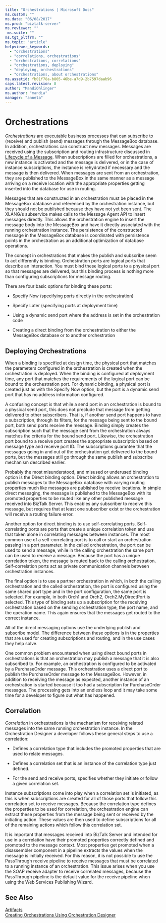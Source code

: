 ```yaml
---
title: "Orchestrations | Microsoft Docs"
ms.custom: ""
ms.date: "06/08/2017"
ms.prod: "biztalk-server"
ms.reviewer: ""
 ms.suite: ""
ms.tgt_pltfrm: ""
ms.topic: "article"
helpviewer_keywords: 
  - "orchestrations"
  - "correlations, orchestrations"
  - "orchestrations, correlations"
  - "orchestrations, deploying"
  - "deploying, orchestrations"
  - "orchestrations, about orchestrations"
ms.assetid: fb01f78a-b805-46be-a7d9-2b7597daab96
caps.latest.revision: 8
author: "MandiOhlinger"
ms.author: "mandia"
manager: "anneta"
---
```

# Orchestrations
*Orchestrations* are executable business processes that can subscribe to (receive) and publish (send) messages through the MessageBox database. In addition, orchestrations can construct new messages. Messages are received using the subscription and routing infrastructure discussed in [Lifecycle of a Message](../core/lifecycle-of-a-message.md). When subscriptions are filled for orchestrations, a new instance is activated and the message is delivered, or in the case of instance subscriptions, the instance is rehydrated if necessary and the message is then delivered. When messages are sent from an orchestration, they are published to the MessageBox in the same manner as a message arriving on a receive location with the appropriate properties getting inserted into the database for use in routing.  
  
 Messages that are constructed in an orchestration must be placed in the MessageBox database and referenced by the orchestration instance, but they should not be published because they have not yet been sent. The XLANG/s subservice makes calls to the Message Agent API to insert messages directly. This allows the orchestration engine to insert the message body into the MessageBox and have it directly associated with the running orchestration instance. The persistence of the constructed message in the MessageBox database is coordinated with persistence points in the orchestration as an additional optimization of database operations.  
  
 The concept in orchestrations that makes the publish and subscribe seem to act differently is binding. Orchestration ports are logical ports that describe an interaction. You must bind these logical ports to a physical port so that messages are delivered, but this binding process is nothing more than configuring subscriptions for message routing.  
  
 There are four basic options for binding these ports:  
  
-   Specify Now (specifying ports directly in the orchestration)  
  
-   Specify Later (specifying ports at deployment time)  
  
-   Using a dynamic send port where the address is set in the orchestration code  
  
-   Creating a direct binding from the orchestration to either the MessageBox database or to another orchestration  
  
## Deploying Orchestrations  
 When a binding is specified at design time, the physical port that matches the parameters configured in the orchestration is created when the orchestration is deployed. When the binding is configured at deployment time, any port that matches the requirements of the logical port can be bound to the orchestration port. For dynamic binding, a physical port is created just as with the Specify Now option, but the port is a dynamic send port that has no address information configured.  
  
 A confusing concept is that while a send port in an orchestration is bound to a physical send port, this does not preclude that message from getting delivered to other subscribers. That is, if another send port happens to have a subscription, through its filters, for the message being sent to the bound port, both send ports receive the message. Binding simply creates the subscription such that the message sent from the orchestration always matches the criteria for the bound send port. Likewise, the orchestration port bound to a receive port creates the appropriate subscription based on message type and receive port ID. The subscriptions guarantee that the messages going in and out of the orchestration get delivered to the bound ports, but the messages still go through the same publish and subscribe mechanism described earlier.  
  
 Probably the most misunderstood, and misused or underused binding option is the Direct binding option. Direct binding allows an orchestration to publish messages to the MessageBox database with varying routing properties much like messages are published by receive locations. In simple direct messaging, the message is published to the MessageBox with its promoted properties to be routed like any other published message received into BizTalk Server. This enables any subscriber to receive this message, but requires that at least one subscriber exist or the orchestration will receive a routing failure error.  
  
 Another option for direct binding is to use self-correlating ports. Self-correlating ports are ports that create a unique correlation token and use that token alone in correlating messages between instances. The most common use of a self-correlating port is to call or start an orchestration passing in a port parameter. In the called orchestration, the port can be used to send a message, while in the calling orchestration the same port can be used to receive a message. Because the port has a unique correlation token, the message is routed back to the calling orchestration. Self-correlation ports act as private communication channels between orchestration instances.  
  
 The final option is to use a partner orchestration in which, in both the calling orchestration and the called orchestration, the port is configured using the same shared port type and in the port configuration, the same port is selected. For example, in both Orch1 and Orch2, Orch2.MyDirectPort is selected. This type of binding sets up a subscription for the receiving orchestration based on the sending orchestration type, the port name, and the operation name. This again ensures that the messages get routed to the correct instance.  
  
 All of the direct messaging options use the underlying publish and subscribe model. The difference between these options is in the properties that are used for creating subscriptions and routing, and in the use cases they help solve.  
  
 One common problem encountered when using direct bound ports in orchestrations is that an orchestration may publish a message that it is also subscribed to. For example, an orchestration is configured to be activated by a PurchaseOrder message. This orchestration uses a direct port to publish the PurchaseOrder message to the MessageBox. However, in addition to receiving the message as expected, another instance of an orchestration is started because it too had a subscription for PurchaseOrder messages. The processing gets into an endless loop and it may take some time for a developer to figure out what has happened.  
  
## Correlation  
 *Correlation* in orchestrations is the mechanism for receiving related messages into the same running orchestration instance. In the Orchestration Designer a developer follows these general steps to use a correlation:  
  
-   Defines a correlation type that includes the promoted properties that are used to relate messages.  
  
-   Defines a correlation set that is an instance of the correlation type just defined.  
  
-   For the send and receive ports, specifies whether they initiate or follow a given correlation set.  
  
 Instance subscriptions come into play when a correlation set is initiated, as this is when subscriptions are created for all of those ports that follow this correlation set to receive messages. Because the correlation type defines the properties to be used for correlation, the orchestration engine can extract these properties from the message being sent or received by the initiating action. These values are then used to define subscriptions for all of the remaining actions which follow this correlation set.  
  
 It is important that messages received into BizTalk Server and intended for use in a correlation have their promoted properties correctly defined and promoted to the message context. Most properties get promoted when a disassembler component in a pipeline extracts the values when the message is initially received. For this reason, it is not possible to use the PassThrough receive pipeline to receive messages that must be correlated to a running instance of an orchestration. This issue arises when you use the SOAP receive adapter to receive correlated messages, because the PassThrough pipeline is the default value for the receive pipeline when using the Web Services Publishing Wizard.  
  
## See Also  
 [Artifacts](../core/artifacts.md)   
 [Creating Orchestrations Using Orchestration Designer](../core/creating-orchestrations-using-orchestration-designer.md)